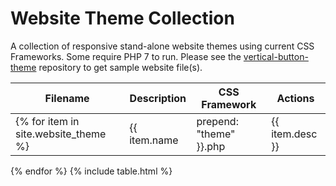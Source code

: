 ---
---
# Website Theme Collection
A collection of responsive stand-alone website themes using current CSS Frameworks.  Some require PHP 7 to run.  Please see the [vertical-button-theme](https://github.com/emrickj/vertical-button-theme) repository to get sample website file(s).

| Filename | Description | CSS Framework | Actions |
| --- | --- | --- | --- |
{% for item in site.website_theme %} | {{ item.name | prepend: "theme" }}.php | {{ item.desc }} | {{ item.cssf }} | <a class="action" title="Download" href="{{ item.name | prepend: "theme" }}.php"><span class="download"></span></a> {% if item.pwfn != nil %} <a class="action" title="Preview" href="{{ site.preview_path | append: item.name }}.php?u={{ item.pwfn }}" target="_blank"><span class="preview"></span></a> <a class="action" title="Preview Mobile" href="{{ site.mobile_emulator_path }}{{ site.preview_path | append: item.name }}.php?u={{ item.pwfn }}" target="_blank"><span class="phone"></span></a> {% endif %} |
{% endfor %}
{% include table.html %}
